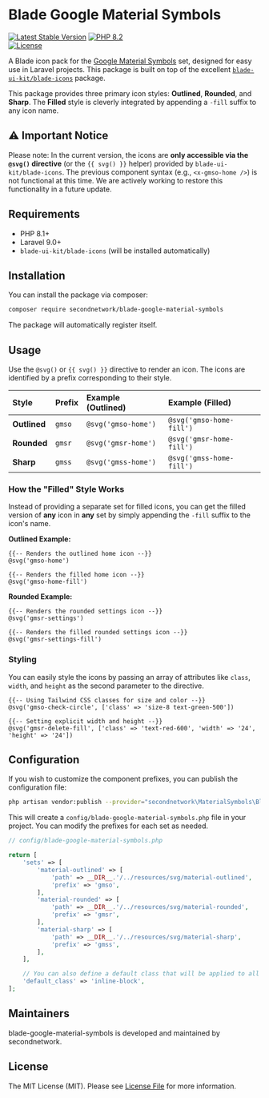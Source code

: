 # Blade Google Material Symbols

[![Latest Stable Version](https://img.shields.io/packagist/v/secondnetwork/blade-google-material-symbols.svg?style=for-the-badge&labelColor=eb4432&color=1A2A2C)](https://github.com/secondnetwork/blade-google-material-symbols)
[![PHP 8.2](https://img.shields.io/badge/v8.2-999999?style=for-the-badge&label=PHP&labelColor=777BB4&color=1A2A2C)](https://php.com)		
[![License](https://img.shields.io/github/license/secondnetwork/blade-google-material-symbols?style=for-the-badge)](https://github.com/secondnetwork/blade-google-material-symbols/blob/main/LICENSE.md)

A Blade icon pack for the [Google Material Symbols](https://fonts.google.com/icons) set, designed for easy use in Laravel projects. This package is built on top of the excellent [`blade-ui-kit/blade-icons`](https://github.com/blade-ui-kit/blade-icons) package.

This package provides three primary icon styles: **Outlined**, **Rounded**, and **Sharp**. The **Filled** style is cleverly integrated by appending a `-fill` suffix to any icon name.

## ⚠️ Important Notice

Please note: In the current version, the icons are **only accessible via the `@svg()` directive** (or the `{{ svg() }}` helper) provided by `blade-ui-kit/blade-icons`. The previous component syntax (e.g., `<x-gmso-home />`) is not functional at this time. We are actively working to restore this functionality in a future update.

## Requirements

- PHP 8.1+
- Laravel 9.0+
- `blade-ui-kit/blade-icons` (will be installed automatically)

## Installation

You can install the package via composer:

```bash
composer require secondnetwork/blade-google-material-symbols
```

The package will automatically register itself.

## Usage

Use the `@svg()` or `{{ svg() }}` directive to render an icon. The icons are identified by a prefix corresponding to their style.

| Style     | Prefix | Example (Outlined)        | Example (Filled)            |
| :-------- | :----- | :------------------------ | :-------------------------- |
| **Outlined**  | `gmso` | `@svg('gmso-home')`       | `@svg('gmso-home-fill')`    |
| **Rounded**   | `gmsr` | `@svg('gmsr-home')`       | `@svg('gmsr-home-fill')`    |
| **Sharp**     | `gmss` | `@svg('gmss-home')`       | `@svg('gmss-home-fill')`    |

### How the "Filled" Style Works

Instead of providing a separate set for filled icons, you can get the filled version of **any** icon in **any** set by simply appending the `-fill` suffix to the icon's name.

**Outlined Example:**
```blade
{{-- Renders the outlined home icon --}}
@svg('gmso-home')

{{-- Renders the filled home icon --}}
@svg('gmso-home-fill')
```

**Rounded Example:**
```blade
{{-- Renders the rounded settings icon --}}
@svg('gmsr-settings')

{{-- Renders the filled rounded settings icon --}}
@svg('gmsr-settings-fill')
```

### Styling

You can easily style the icons by passing an array of attributes like `class`, `width`, and `height` as the second parameter to the directive.

```blade
{{-- Using Tailwind CSS classes for size and color --}}
@svg('gmso-check-circle', ['class' => 'size-8 text-green-500'])

{{-- Setting explicit width and height --}}
@svg('gmsr-delete-fill', ['class' => 'text-red-600', 'width' => '24', 'height' => '24'])
```

## Configuration

If you wish to customize the component prefixes, you can publish the configuration file:

```bash
php artisan vendor:publish --provider="secondnetwork\MaterialSymbols\BladeMaterialSymbolsServiceProvider"
```

This will create a `config/blade-google-material-symbols.php` file in your project. You can modify the prefixes for each set as needed.

```php
// config/blade-google-material-symbols.php

return [
    'sets' => [
        'material-outlined' => [
            'path' => __DIR__.'/../resources/svg/material-outlined',
            'prefix' => 'gmso',
        ],
        'material-rounded' => [
            'path' => __DIR__.'/../resources/svg/material-rounded',
            'prefix' => 'gmsr',
        ],
        'material-sharp' => [
            'path' => __DIR__.'/../resources/svg/material-sharp',
            'prefix' => 'gmss',
        ],
    ],

    // You can also define a default class that will be applied to all icons.
    'default_class' => 'inline-block',
];
```

## Maintainers

blade-google-material-symbols is developed and maintained by secondnetwork.

## License

The MIT License (MIT). Please see [License File](LICENSE.md) for more information.
